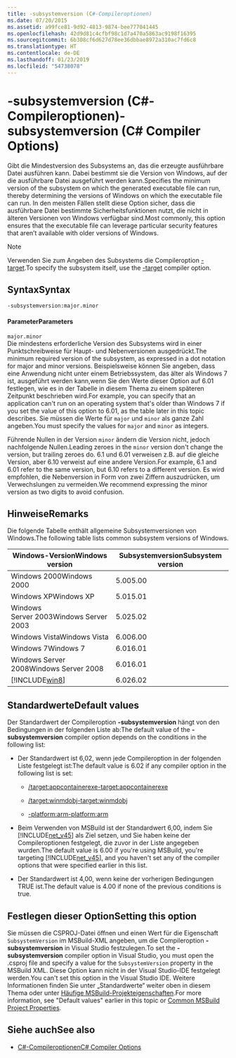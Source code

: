 ```yaml
---
title: -subsystemversion (C#-Compileroptionen)
ms.date: 07/20/2015
ms.assetid: a99fce81-9d92-4813-9874-bee777041445
ms.openlocfilehash: 42d9d81c4cfbf98c1d7a470a5863ac9198f16395
ms.sourcegitcommit: 6b308cf6d627d78ee36dbbae8972a310ac7fd6c8
ms.translationtype: HT
ms.contentlocale: de-DE
ms.lasthandoff: 01/23/2019
ms.locfileid: "54738078"
---
```

# <a name="-subsystemversion-c-compiler-options"></a><span data-ttu-id="d6da6-102">-subsystemversion (C#-Compileroptionen)</span><span class="sxs-lookup"><span data-stu-id="d6da6-102">-subsystemversion (C# Compiler Options)</span></span>
<span data-ttu-id="d6da6-103">Gibt die Mindestversion des Subsystems an, das die erzeugte ausführbare Datei ausführen kann. Dabei bestimmt sie die Version von Windows, auf der die ausführbare Datei ausgeführt werden kann.</span><span class="sxs-lookup"><span data-stu-id="d6da6-103">Specifies the minimum version of the subsystem on which the generated executable file can run, thereby determining the versions of Windows on which the executable file can run.</span></span> <span data-ttu-id="d6da6-104">In den meisten Fällen stellt diese Option sicher, dass die ausführbare Datei bestimmte Sicherheitsfunktionen nutzt, die nicht in älteren Versionen von Windows verfügbar sind.</span><span class="sxs-lookup"><span data-stu-id="d6da6-104">Most commonly, this option ensures that the executable file can leverage particular security features that aren’t available with older versions of Windows.</span></span>  
  
> [!NOTE]
>  <span data-ttu-id="d6da6-105">Verwenden Sie zum Angeben des Subsystems die Compileroption [-target](../../../csharp/language-reference/compiler-options/target-compiler-option.md).</span><span class="sxs-lookup"><span data-stu-id="d6da6-105">To specify the subsystem itself, use the [-target](../../../csharp/language-reference/compiler-options/target-compiler-option.md) compiler option.</span></span>  
  
## <a name="syntax"></a><span data-ttu-id="d6da6-106">Syntax</span><span class="sxs-lookup"><span data-stu-id="d6da6-106">Syntax</span></span>  
  
```console  
-subsystemversion:major.minor  
```  
  
#### <a name="parameters"></a><span data-ttu-id="d6da6-107">Parameter</span><span class="sxs-lookup"><span data-stu-id="d6da6-107">Parameters</span></span>  
 `major.minor`  
 <span data-ttu-id="d6da6-108">Die mindestens erforderliche Version des Subsystems wird in einer Punktschreibweise für Haupt- und Nebenversionen ausgedrückt.</span><span class="sxs-lookup"><span data-stu-id="d6da6-108">The minimum required version of the subsystem, as expressed in a dot notation for major and minor versions.</span></span> <span data-ttu-id="d6da6-109">Beispielsweise können Sie angeben, dass eine Anwendung nicht unter einem Betriebssystem, das älter als Windows 7 ist, ausgeführt werden kann,wenn Sie den Werte dieser Option auf 6.01 festlegen, wie es in der Tabelle in diesem Thema zu einem späteren Zeitpunkt beschrieben wird.</span><span class="sxs-lookup"><span data-stu-id="d6da6-109">For example, you can specify that an application can't run on an operating system that's older than Windows 7 if you set the value of this option to 6.01, as the table later in this topic describes.</span></span> <span data-ttu-id="d6da6-110">Sie müssen die Werte für `major` und `minor` als ganze Zahl angeben.</span><span class="sxs-lookup"><span data-stu-id="d6da6-110">You must specify the values for `major` and `minor` as integers.</span></span>  
  
 <span data-ttu-id="d6da6-111">Führende Nullen in der Version `minor` ändern die Version nicht, jedoch nachfolgende Nullen.</span><span class="sxs-lookup"><span data-stu-id="d6da6-111">Leading zeroes in the `minor` version don't change the version, but trailing zeroes do.</span></span> <span data-ttu-id="d6da6-112">6.1 und 6.01 verweisen z.B. auf die gleiche Version, aber 6.10 verweist auf eine andere Version.</span><span class="sxs-lookup"><span data-stu-id="d6da6-112">For example, 6.1 and 6.01 refer to the same version, but 6.10 refers to a different version.</span></span> <span data-ttu-id="d6da6-113">Es wird empfohlen, die Nebenversion in Form von zwei Ziffern auszudrücken, um Verwechslungen zu vermeiden.</span><span class="sxs-lookup"><span data-stu-id="d6da6-113">We recommend expressing the minor version as two digits to avoid confusion.</span></span>  
  
## <a name="remarks"></a><span data-ttu-id="d6da6-114">Hinweise</span><span class="sxs-lookup"><span data-stu-id="d6da6-114">Remarks</span></span>  
 <span data-ttu-id="d6da6-115">Die folgende Tabelle enthält allgemeine Subsystemversionen von Windows.</span><span class="sxs-lookup"><span data-stu-id="d6da6-115">The following table lists common subsystem versions of Windows.</span></span>  
  
|<span data-ttu-id="d6da6-116">Windows-Version</span><span class="sxs-lookup"><span data-stu-id="d6da6-116">Windows version</span></span>|<span data-ttu-id="d6da6-117">Subsystemversion</span><span class="sxs-lookup"><span data-stu-id="d6da6-117">Subsystem version</span></span>|  
|---------------------|-----------------------|  
|<span data-ttu-id="d6da6-118">Windows 2000</span><span class="sxs-lookup"><span data-stu-id="d6da6-118">Windows 2000</span></span>|<span data-ttu-id="d6da6-119">5.00</span><span class="sxs-lookup"><span data-stu-id="d6da6-119">5.00</span></span>|  
|<span data-ttu-id="d6da6-120">Windows XP</span><span class="sxs-lookup"><span data-stu-id="d6da6-120">Windows XP</span></span>|<span data-ttu-id="d6da6-121">5.01</span><span class="sxs-lookup"><span data-stu-id="d6da6-121">5.01</span></span>|  
|<span data-ttu-id="d6da6-122">Windows Server 2003</span><span class="sxs-lookup"><span data-stu-id="d6da6-122">Windows Server 2003</span></span>|<span data-ttu-id="d6da6-123">5.02</span><span class="sxs-lookup"><span data-stu-id="d6da6-123">5.02</span></span>|  
|<span data-ttu-id="d6da6-124">Windows Vista</span><span class="sxs-lookup"><span data-stu-id="d6da6-124">Windows Vista</span></span>|<span data-ttu-id="d6da6-125">6.00</span><span class="sxs-lookup"><span data-stu-id="d6da6-125">6.00</span></span>|  
|<span data-ttu-id="d6da6-126">Windows 7</span><span class="sxs-lookup"><span data-stu-id="d6da6-126">Windows 7</span></span>|<span data-ttu-id="d6da6-127">6.01</span><span class="sxs-lookup"><span data-stu-id="d6da6-127">6.01</span></span>|  
|<span data-ttu-id="d6da6-128">Windows Server 2008</span><span class="sxs-lookup"><span data-stu-id="d6da6-128">Windows Server 2008</span></span>|<span data-ttu-id="d6da6-129">6.01</span><span class="sxs-lookup"><span data-stu-id="d6da6-129">6.01</span></span>|  
|[!INCLUDE[win8](~/includes/win8-md.md)]|<span data-ttu-id="d6da6-130">6.02</span><span class="sxs-lookup"><span data-stu-id="d6da6-130">6.02</span></span>|  
  
## <a name="default-values"></a><span data-ttu-id="d6da6-131">Standardwerte</span><span class="sxs-lookup"><span data-stu-id="d6da6-131">Default values</span></span>  
 <span data-ttu-id="d6da6-132">Der Standardwert der Compileroption **-subsystemversion** hängt von den Bedingungen in der folgenden Liste ab:</span><span class="sxs-lookup"><span data-stu-id="d6da6-132">The default value of the **-subsystemversion** compiler option depends on the conditions in the following list:</span></span>  
  
-   <span data-ttu-id="d6da6-133">Der Standardwert ist 6,02, wenn jede Compileroption in der folgenden Liste festgelegt ist:</span><span class="sxs-lookup"><span data-stu-id="d6da6-133">The default value is 6.02 if any compiler option in the following list is set:</span></span>  
  
    -   [<span data-ttu-id="d6da6-134">/target:appcontainerexe</span><span class="sxs-lookup"><span data-stu-id="d6da6-134">-target:appcontainerexe</span></span>](../../../csharp/language-reference/compiler-options/target-appcontainerexe-compiler-option.md)  
  
    -   [<span data-ttu-id="d6da6-135">/target:winmdobj</span><span class="sxs-lookup"><span data-stu-id="d6da6-135">-target:winmdobj</span></span>](../../../csharp/language-reference/compiler-options/target-winmdobj-compiler-option.md)  
  
    -   [<span data-ttu-id="d6da6-136">-platform:arm</span><span class="sxs-lookup"><span data-stu-id="d6da6-136">-platform:arm</span></span>](../../../csharp/language-reference/compiler-options/platform-compiler-option.md)  
  
-   <span data-ttu-id="d6da6-137">Beim Verwenden von MSBuild ist der Standardwert 6,00, indem Sie [!INCLUDE[net_v45](~/includes/net-v45-md.md)] als Ziel setzen, und Sie haben keine der Compileroptionen festgelegt, die zuvor in der Liste angegeben wurden.</span><span class="sxs-lookup"><span data-stu-id="d6da6-137">The default value is 6.00 if you're using MSBuild, you're targeting [!INCLUDE[net_v45](~/includes/net-v45-md.md)], and you haven't set any of the compiler options that were specified earlier in this list.</span></span>  
  
-   <span data-ttu-id="d6da6-138">Der Standardwert ist 4,00, wenn keine der vorherigen Bedingungen TRUE ist.</span><span class="sxs-lookup"><span data-stu-id="d6da6-138">The default value is 4.00 if none of the previous conditions is true.</span></span>  
  
## <a name="setting-this-option"></a><span data-ttu-id="d6da6-139">Festlegen dieser Option</span><span class="sxs-lookup"><span data-stu-id="d6da6-139">Setting this option</span></span>  
 <span data-ttu-id="d6da6-140">Sie müssen die CSPROJ-Datei öffnen und einen Wert für die Eigenschaft `SubsystemVersion` im MSBuild-XML angeben, um die Compileroption **-subsystemversion** in Visual Studio festzulegen.</span><span class="sxs-lookup"><span data-stu-id="d6da6-140">To set the **-subsystemversion** compiler option in Visual Studio, you must open the .csproj file and specify a value for the `SubsystemVersion` property in the MSBuild XML.</span></span> <span data-ttu-id="d6da6-141">Diese Option kann nicht in der Visual Studio-IDE festgelegt werden.</span><span class="sxs-lookup"><span data-stu-id="d6da6-141">You can't set this option in the Visual Studio IDE.</span></span> <span data-ttu-id="d6da6-142">Weitere Informationen finden Sie unter „Standardwerte“ weiter oben in diesem Thema oder unter [Häufige MSBuild-Projekteigenschaften](/visualstudio/msbuild/common-msbuild-project-properties).</span><span class="sxs-lookup"><span data-stu-id="d6da6-142">For more information, see "Default values" earlier in this topic or [Common MSBuild Project Properties](/visualstudio/msbuild/common-msbuild-project-properties).</span></span>  
  
## <a name="see-also"></a><span data-ttu-id="d6da6-143">Siehe auch</span><span class="sxs-lookup"><span data-stu-id="d6da6-143">See also</span></span>

- [<span data-ttu-id="d6da6-144">C#-Compileroptionen</span><span class="sxs-lookup"><span data-stu-id="d6da6-144">C# Compiler Options</span></span>](../../../csharp/language-reference/compiler-options/index.md)

